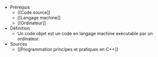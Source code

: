 - Prérequis
	- [[Code source]]
	- [[Langage machine]]
	- [[Ordinateur]]
- Définition
	-	Un code objet est un code en langage machine exécutable par un ordinateur.
- Sources
	-	[[Programmation principes et pratiques en C++]]